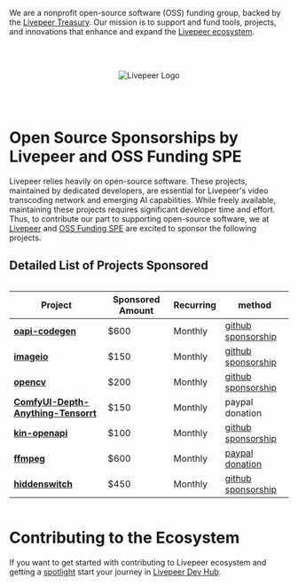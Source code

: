 We are a nonprofit open-source software (OSS) funding group, backed by the [Livepeer Treasury](https://explorer.livepeer.org/treasury/39549981365616941647238744664851111817074961843443607299795325625311288410936). Our mission is to support and fund tools, projects, and innovations that enhance and expand the [Livepeer ecosystem](https://www.livepeer.org/).

<br><br>
<p align="center">
  <img src="https://github.com/user-attachments/assets/7e3dde1d-7388-4b8e-8e42-dcf101420421" alt="Livepeer Logo">
</p>

<br><br>

# Open Source Sponsorships by Livepeer and OSS Funding SPE

Livepeer relies heavily on open-source software. These projects, maintained by dedicated developers, are essential for Livepeer's video transcoding network and emerging AI capabilities. While freely available, maintaining these projects requires significant developer time and effort. Thus, to contribute our part to supporting open-source software, we at [Livepeer](https://www.livepeer.org/) and [OSS Funding SPE](https://explorer.livepeer.org/treasury/39549981365616941647238744664851111817074961843443607299795325625311288410936) are excited to sponsor the following projects.

## Detailed List of Projects Sponsored

<div style="display: flex; justify-content: center;">
  
  | Project | Sponsored Amount | Recurring | method |
  |---------|------------------|-----------|--------|
  | **[oapi-codegen](https://github.com/oapi-codegen/oapi-codegen)** | $600 | Monthly | [github sponsorship](https://github.com/orgs/oss-funding/sponsoring) |
  | **[imageio](https://github.com/imageio/imageio)** | $150 | Monthly | [github sponsorship](https://github.com/orgs/oss-funding/sponsoring) |
  | **[opencv](https://github.com/opencv/opencv)** | $200 | Monthly | [github sponsorship](https://github.com/orgs/oss-funding/sponsoring) |
  | **[ComfyUI-Depth-Anything-Tensorrt](https://github.com/yuvraj108c/ComfyUI-Depth-Anything-Tensorrt)** | $150 | Monthly | paypal donation |
  | **[kin-openapi](https://github.com/getkin/kin-openapi)** | $100 | Monthly | [github sponsorship](https://github.com/orgs/oss-funding/sponsoring) |
  | **[ffmpeg](https://github.com/FFmpeg/FFmpeg)** | $600 | Monthly | [paypal donation](https://www.spi-inc.org/projects/ffmpeg/) |
  | **[hiddenswitch](https://github.com/hiddenswitch)** | $450 | Monthly | [github sponsorship](https://github.com/orgs/oss-funding/sponsoring) |

</div>

# Contributing to the Ecosystem
If you want to get started with contributing to Livepeer ecosystem and getting a [spotlight](https://contributors-spotlight.rickstaa.dev/) start your journey in [Livepeer Dev Hub](https://www.livepeer.org/dev-hub).

